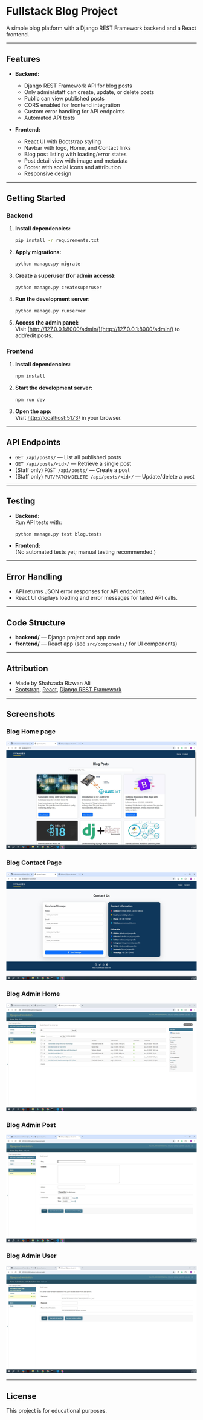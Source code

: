 # Fullstack Blog Project

A simple blog platform with a Django REST Framework backend and a React frontend.

---

## Features

- **Backend:**

  - Django REST Framework API for blog posts
  - Only admin/staff can create, update, or delete posts
  - Public can view published posts
  - CORS enabled for frontend integration
  - Custom error handling for API endpoints
  - Automated API tests

- **Frontend:**
  - React UI with Bootstrap styling
  - Navbar with logo, Home, and Contact links
  - Blog post listing with loading/error states
  - Post detail view with image and metadata
  - Footer with social icons and attribution
  - Responsive design

---

## Getting Started

### Backend

1. **Install dependencies:**

   ```sh
   pip install -r requirements.txt
   ```

2. **Apply migrations:**

   ```sh
   python manage.py migrate
   ```

3. **Create a superuser (for admin access):**

   ```sh
   python manage.py createsuperuser
   ```

4. **Run the development server:**

   ```sh
   python manage.py runserver
   ```

5. **Access the admin panel:**  
   Visit [http://127.0.0.1:8000/admin/](http://127.0.0.1:8000/admin/) to add/edit posts.

### Frontend

1. **Install dependencies:**

   ```sh
   npm install
   ```

2. **Start the development server:**

   ```sh
   npm run dev
   ```

3. **Open the app:**  
   Visit [http://localhost:5173/](http://localhost:5173/) in your browser.

---

## API Endpoints

- `GET /api/posts/` — List all published posts
- `GET /api/posts/<id>/` — Retrieve a single post
- (Staff only) `POST /api/posts/` — Create a post
- (Staff only) `PUT/PATCH/DELETE /api/posts/<id>/` — Update/delete a post

---

## Testing

- **Backend:**  
  Run API tests with:
  ```sh
  python manage.py test blog.tests
  ```
- **Frontend:**  
  (No automated tests yet; manual testing recommended.)

---

## Error Handling

- API returns JSON error responses for API endpoints.
- React UI displays loading and error messages for failed API calls.

---

## Code Structure

- **backend/** — Django project and app code
- **frontend/** — React app (see `src/components/` for UI components)

---

## Attribution

- Made by Shahzada Rizwan Ali
- [Bootstrap](https://getbootstrap.com/), [React](https://react.dev/), [Django REST Framework](https://www.django-rest-framework.org/)

---

## Screenshots

### Blog Home page

![Homepage Screenshot](screenshots/home.JPG)

### Blog Contact Page

![Contact Screenshot](screenshots/contact.JPG)

### Blog Admin Home

![Admin Home Screenshot](screenshots/admin-home.JPG)

### Blog Admin Post

![Admin Post Screenshot](screenshots/admin-post.JPG)

### Blog Admin User

![Admin User Screenshot](screenshots/admin-user.JPG)

---

## License

This project is for educational purposes.
